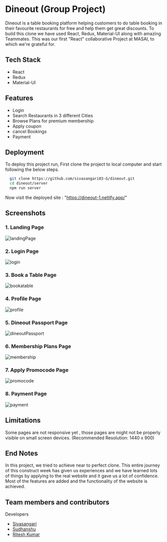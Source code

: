 # Dineout (Group Project)

Dineout is a table booking platform helping customers to do table booking in their favourite restaurants for free and help them get great discounts. To build this clone we have used React, Redux, Material-UI along with amazing Teammates. This was our first "React" collaborative Project at MASAI, to which we're grateful for.

## Tech Stack

   - React
   - Redux
   - Material-UI

  
## Features

- Login
- Search Restaurants in 3 different Cities
- Browse Plans for premium membership
- Apply coupon
- cancel Bookings
- Payment

  
## Deployment

To deploy this project run, First clone the project to local computer and start following the below steps.

```bash
  git clone https://github.com/sivasangari03-G/dineout.git
  cd dineout/server
  npm run server
```
Now visit the deployed site : "https://dineout-1.netlify.app/"
  
## Screenshots
### 1. Landing Page

![landingPage](https://user-images.githubusercontent.com/77038735/157514710-b1f37e83-0f06-4bb1-9e70-5d9dbdf87a34.PNG)

### 2. Login Page

![login](https://user-images.githubusercontent.com/77038735/157522538-b3e70972-9c81-47bd-a481-a45a0224eaf6.jpg)

### 3. Book a Table Page

![bookatable](https://user-images.githubusercontent.com/77038735/157522756-0b1e3cdf-a17f-4b0a-9aa1-8f8b5623d803.jpg)

### 4. Profile Page

![profile](https://user-images.githubusercontent.com/77038735/157522786-7882abfa-6c8e-4857-9ac1-d374580c65d0.jpg)

### 5. Dineout Passport Page

![dineoutPassport](https://user-images.githubusercontent.com/77038735/157522858-4c3c74bc-4ac0-4f4c-bbd8-4f4f6cb5abe4.jpg)

### 6. Membership Plans Page
 
![membership](https://user-images.githubusercontent.com/77038735/157522918-aa77f21f-4ce1-45b8-80be-071c2f4dc6c7.jpg)

### 7. Apply Promocode Page

![promocode](https://user-images.githubusercontent.com/77038735/157522963-54e8d271-c117-42dc-8981-2c08be5f0411.jpg)

### 8. Payment Page

![payment](https://user-images.githubusercontent.com/77038735/157523006-58a62f80-837c-4f4d-993a-e56a0ea1200c.jpg)

## Limitations

Some pages are not responsive yet , those pages are might not be properly visible on small screen devices. (Recommended Resolution: 1440 x 900)

## End Notes

In this project, we tried to achieve near to perfect clone. This entire journey of this construct week has given us experiences and we have learned lots of things by applying to the real website and it gave us a lot of confidence. Most of the features are added and the functionality of the website is achieved.


  
## Team members and contributors

Developers
- [Sivasangari](https://github.com/sivasangari03-G)
- [Sudhanshu](https://github.com/sudhanshu2710)
- [Ritesh Kumar](https://github.com/riteshsingla36)




  

